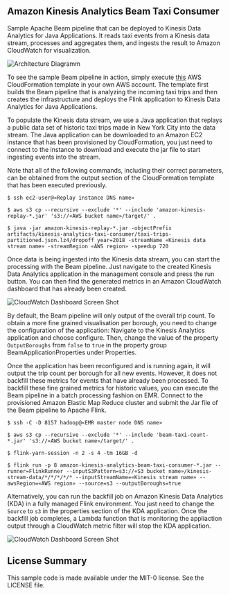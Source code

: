 ## Amazon Kinesis Analytics Beam Taxi Consumer

Sample Apache Beam pipeline that can be deployed to Kinesis Data Analytics for Java Applications. It reads taxi events from a Kinesis data stream, processes and aggregates them, and ingests the result to Amazon CloudWatch for visualization.

![Architecture Diagramm](misc/architecture.png?raw=true)

To see the sample Beam pipeline in action, simply execute [this](cdk/cdk.out/BeamTaxiCount-Complete.template.json) AWS CloudFormation template in your own AWS account. The template first builds the Beam pipeline that is analyzing the incoming taxi trips and then creates the infrastructure and deploys the Flink application to Kinesis Data Analytics for Java Applications.

To populate the Kinesis data stream, we use a Java application that replays a public data set of historic taxi trips made in New York City into the data stream. The Java application can be downloaded to an Amazon EC2 instance that has been provisioned by CloudFormation, you just need to connect to the instance to download and execute the jar file to start ingesting events into the stream.

Note that all of the following commands, including their correct parameters, can be obtained from the output section of the CloudFormation template that has been executed previously.

```
$ ssh ec2-user@«Replay instance DNS name»

$ aws s3 cp --recursive --exclude '*' --include 'amazon-kinesis-replay-*.jar' 's3://«AWS bucket name»/target/' .

$ java -jar amazon-kinesis-replay-*.jar -objectPrefix artifacts/kinesis-analytics-taxi-consumer/taxi-trips-partitioned.json.lz4/dropoff_year=2018 -streamName «Kinesis data stream name» -streamRegion «AWS region» -speedup 720
```

Once data is being ingested into the Kinesis data stream, you can start the processing with the Beam pipeline. Just navigate to the created Kinesis Data Analytics application in the management console and press the run button. You can then find the generated metrics in an Amazon CloudWatch dashboard that has already been created.


![CloudWatch Dashboard Screen Shot](misc/cloudwatch-dashboard-screenshot.png?raw=true)

By default, the Beam pipeline will only output of the overall trip count. To obtain a more fine grained visualisation per borough, you need to change the configuration of the application: Navigate to the Kinesis Analytics application and choose configure. Then, change the value of the property `OutputBoroughs` from `false` to `true` in the property group BeamApplicationProperties under Properties.

Once the application has been reconfigured and is running again, it will output the trip count per borough for all new events. However, it does not backfill these metrics for events that have already been processed. To backfill these fine grained metrics for historic values, you can execute the Beam pipeline in a batch processing fashion on EMR. Connect to the provisioned Amazon Elastic Map Reduce cluster and submit the Jar file of the Beam pipeline to Apache Flink.

```
$ ssh -C -D 8157 hadoop@«EMR master node DNS name»

$ aws s3 cp --recursive --exclude '*' --include 'beam-taxi-count-*.jar' 's3://«AWS bucket name»/target/' .

$ flink-yarn-session -n 2 -s 4 -tm 16GB -d

$ flink run -p 8 amazon-kinesis-analytics-beam-taxi-consumer-*.jar --runner=FlinkRunner --inputS3Pattern=s3://«S3 bucket name»/kinesis-stream-data/*/*/*/*/* --inputStreamName=«Kinesis stream name» --awsRegion=«AWS region» --source=s3 --outputBoroughs=true
```

Alternatively, you can run the backfill job on Amazon Kinesis Data Analytics (KDA) in a fully managed Flink environment. You just need to change the `Source` to `s3` in the  properties section of the KDA application. Once the backfill job completes, a Lambda function that is monitoring the appliaction output through a CloudWatch metric filter will stop the KDA application.

![CloudWatch Dashboard Screen Shot](misc/cloudwatch-dashboard-screenshot-boroughs.png?raw=true)

## License Summary

This sample code is made available under the MIT-0 license. See the LICENSE file.
